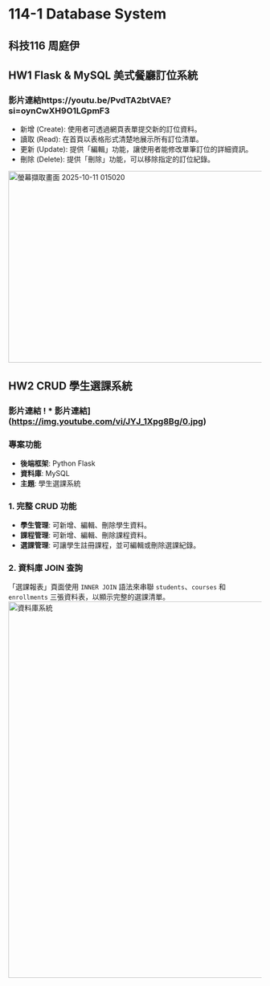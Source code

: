 # 114-1 Database System
## 科技116 周庭伊
## HW1 Flask & MySQL 美式餐廳訂位系統
### 影片連結https://youtu.be/PvdTA2btVAE?si=oynCwXH9O1LGpmF3
* 新增 (Create): 使用者可透過網頁表單提交新的訂位資料。
* 讀取 (Read): 在首頁以表格形式清楚地展示所有訂位清單。
* 更新 (Update): 提供「編輯」功能，讓使用者能修改單筆訂位的詳細資訊。
* 刪除 (Delete): 提供「刪除」功能，可以移除指定的訂位紀錄。
<img width="749" height="382" alt="螢幕擷取畫面 2025-10-11 015020" src="https://github.com/user-attachments/assets/0bf27d57-bb7e-45c5-ab30-0ead2c855f59" />

## HW2 CRUD 學生選課系統
### 影片連結 ! * 影片連結](https://img.youtube.com/vi/JYJ_1Xpg8Bg/0.jpg)
### 專案功能
* **後端框架**: Python Flask
* **資料庫**: MySQL
* **主題**: 學生選課系統

### 1. 完整 CRUD 功能
* **學生管理**: 可新增、編輯、刪除學生資料。
* **課程管理**: 可新增、編輯、刪除課程資料。
* **選課管理**: 可讓學生註冊課程，並可編輯或刪除選課紀錄。

### 2. 資料庫 JOIN 查詢
「選課報表」頁面使用 `INNER JOIN` 語法來串聯 `students`、`courses` 和 `enrollments` 三張資料表，以顯示完整的選課清單。
<img width="750" height="750" alt="資料庫系統" src="https://github.com/user-attachments/assets/9e09bb4e-3807-4fec-b212-c7f3cd63d39b" />


